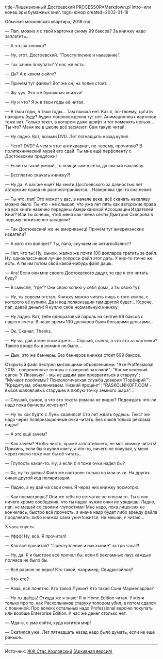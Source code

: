 title=Лицензионный Достоевский
PROCESSOR=Markdown.pl
intro=или конец эры бумажных книг.
tags=юмор
created=2003-01-18

Обычная московская квартира, 2018 год.

&mdash; Пап, можно я с твой карточки сниму 99 баксов? За книжку надо заплатить…

&mdash; А что за книжка?

&mdash; Ну, этот. Достоевский. "Преступление и наказание".

&mdash; Так зачем покупать? У нас же есть.

&mdash; Да? А в каком файле?

&mdash; Причём тут файлы? Вот же он, на полке стоит…

&mdash; Фу-ууу. Это же бумажная книжка!

&mdash; Ну и что? Я ж в твои годы её читал.

&mdash; В твои годы, в твои годы… Там поиска нет. Как я, по-твоему, цитаты находить буду? Аудио-сопровождения тут нет. Анимационных картинок тоже нет. Только текст, в котором даже шрифт и тот поменять нельзя… Ты что? Меня же в школе всё засмеют! Сам такую читай.

&mdash; Ну ладно. Вот, возьми DVD. Лет пятнадцать назад купил.

&mdash; Чего? DVD? А чем я этот антиквариат, по-твоему, прочитаю? В политехнический музей его сдай. Ты мне ещё перфоленту с Достоевским предложи!

&mdash; Если ты такой умный, то поищи сам в сети, да скачай нахаляву.

&mdash; Бесплатно скачать книжку?!

&mdash; Ну да. А как же ещё? На книги Достоевского за давностью лет авторские права не распространяются… Наверняка где-то она лежит.

&mdash; Ты что, пап! Это может у вас, в начале века, всё скачать нахаляву можно было. Ты что - не слышал, что уже лет пять как авторские права на все книги навечно переданы Американской Ассоциации Издателей Книг? Или ты хочешь, чтоб меня как члена секты Дмитрия Склярова в тюрьму пожизненно засадили?

&mdash; Так Достоевский же не американец! Причём тут американские издатели?

&mdash; А кого это волнует? Ты, папа, случаем не антиглобалист?

&mdash; Нет, что ты! Ну, сынок, жалко же почти 100 долларов тратить за файл. Ну, одноклассников лучше попроси файл этот дать. У них-то точно же есть. А ты им потом свой какой-нибудь файл дашь.

&mdash; Ага! Если они мне своего Достоевского дадут, то где я его читать буду?

&mdash; В смысле, "где"? Они свою копию у себя дома, а ты свою тут.

&mdash; Ну, ты совсем отстал. Книжку можно читать лишь с того компа, с которого её купили. Да и код поляризации там другой будет… Короче, пап, давай деньги! Я куплю себе нормальную книжку.

&mdash; Ну ладно. Вот, тебе одноразовый пароль на снятие 99 баксов с нашего счета. В наше время 100 долларов были большими деньгами…

&mdash; Ок. Скачал. Thanks.

&mdash; Ну-ка, дай и мне посмотреть… Слушай, сынок, а что это за картинки? Такого вроде бы в романе не было…

&mdash; Дык, это же баннеры. Без баннеров книжка стоит 699 баксов.

Открытый файл пестрел мигающими объявлениями: "Axe Proffessional 2018 - современные топоры с лазерной заточкой"; "Косметический салон 'У Лизаньки' - мы не дадим вам превратиться в старуху"; "Мучают проблемы? Психологическая служба доверия 'Порфирий'"; "Кредитуем, обналичиваем. Низкий процент"; "RASKOLNIKOFF.COM - вызов шаловливых старушек в любую точку земного шара"…

&mdash; Слушай, сынок, а что это текста романа не видно? Подождать что-ли надо пока баннеры исчезнут?

&mdash; Ну ты как будто с Луны свалился! Сто лет ждать будешь. Текст же надо через поляризационные очки читать. Без очков только реклама видна!

&mdash; А это ещё зачем?

&mdash; Как зачем? Чтобы никто, кроме заплатившего, не мог книжку читать! Прикинь, если бы я купил книгу, а кто-то, ничего не покупая, у меня через плечо тоже мог бы её читать…

&mdash; Глупость какая-то. Ну, а если б я тоже очки надел бы?

&mdash; Ха, ну ты даёшь! Файл же настроен только на мои очки. На других очках другой код поляризации.

&mdash; Ладно, а ну дай-ка свои очки. Я через них книжку посмотрю.

&mdash; Как посмотришь? Они же тебя по сетчатке не опознают. Ты в них ничего кроме сообщения, что ты надел чужие очки не увидишь! Ладно, пап, не мешай со своими глупостями! Мне надо, пока лицензия не кончилась, быстро всё прочесть, а иначе надо будет либо аренду файла продлевать, либо книжка сама уничтожится. Не мешай, я читаю…

3 часа спустя.

&mdash; Уффф! Ну, всё. Я прочитал!

&mdash; Как всё прочитал? "Преступление и наказание" за три часа?!

&mdash; Ну, да. Я и быстрее всё прочел бы, если б рекламных пауз каждые полчаса не было бы.

&mdash; Всё равное не верю! Кто такой, например, Свидригайлов?

&mdash; Кто-кто?

&mdash; Аааа, всё понятно. Кто такой Лужин? Кто такая Соня Мармеладова?

&mdash; Ну ты даёшь! Откуда же я знаю! Я ж Home Edition читал. У меня только про то, как Раскольников старуху топором убил, а потом сдался с повинной. Про всяких остальных надо Professional версию покупать или вообще Enterprise Edition. У нас же денег столько нет.

&mdash; Мда-а, с ума сойти, куда катится мир!

&mdash; Скатился уже. Лет пятнадцать назад надо было думать, если не ещё раньше…

----

Источник: [ЖЖ Стас Козловский](https://ctac.livejournal.com/15484.html)
[(Архивная версия)](http://archive.is/NIpqa)
